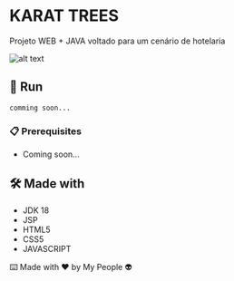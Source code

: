 # KARAT TREES
Projeto WEB + JAVA voltado para um cenário de hotelaria


![alt text](https://github.com/mateusbaleta/karat_trees/blob/main/img/karat_trees_logo.png?raw=true)

## 🚀 Run

 ```
comming soon...
 ```
### 📋 Prerequisites

- Coming soon...

## 🛠️ Made with

- JDK 18
- JSP
- HTML5
- CSS5
- JAVASCRIPT



⌨️ Made with ❤️ by My People 👽